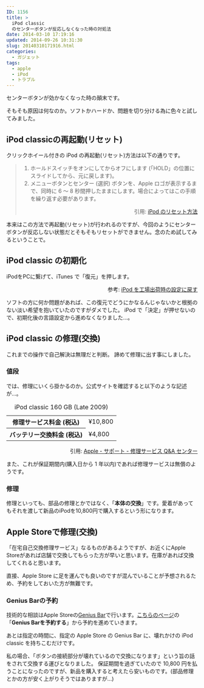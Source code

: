 ```yaml
---
ID: 1156
title: >
  iPod classic
  のセンターボタンが反応しなくなった時の対処法
date: 2014-03-10 17:19:16
updated: 2014-09-26 10:31:30
slug: 20140310171916.html
categories:
  - ガジェット
tags:
  - apple
  - iPod
  - トラブル
---
```


センターボタンが効かなくなった時の顛末です。

<!--more-->

そもそも原因は何なのか。ソフトかハードか、問題を切り分ける為に色々と試してみました。

<h2>iPod classicの再起動(リセット)</h2>
クリックホイール付きの iPod の再起動(リセット)方法は以下の通りです。
<BLOCKQUOTE><ol>
 <li>ホールドスイッチをオンにしてからオフにします (「HOLD」の位置にスライドしてから、元に戻します)。</li>
 <li>メニューボタンとセンター (選択) ボタンを、Apple ロゴが表示するまで、同時に 6 ～ 8 秒間押したままにします。場合によってはこの手順を繰り返す必要があります。</li>
</ol>
<p align="right">引用: <a href="http://support.apple.com/kb/HT1320?viewlocale=ja_JP">iPod のリセット方法</a></p></BLOCKQUOTE>

本来はこの方法で再起動(リセット)が行われるのですが、今回のようにセンターボタンが反応しない状態だとそもそもリセットができません。念のため試してみるということで。

<h2>iPod classic の初期化</h2>
iPodをPCに繋げて、iTunes で「復元」を押します。
<p align="right">参考: <a href="http://support.apple.com/kb/ht1339?viewlocale=ja_JP">iPod を工場出荷時の設定に戻す</a></p>

ソフトの方に何か問題があれば、この復元でどうにかなるんじゃないかと根拠のない淡い希望を抱いていたのですがダメでした。
iPod で「決定」が押せないので、初期化後の言語設定から進めなくなりました…。

<h2>iPod classic の修理(交換)</h2>
これまでの操作で自己解決は無理だと判断。
諦めて修理に出す事にしました。

<h3>値段</h3>
では、修理にいくら掛かるのか。公式サイトを確認すると以下のような記述が…。

<table class="table table-bordered" style="table-layout: fixed;">
<caption>iPod classic 160 GB (Late 2009) </caption>
<tr><th>修理サービス料金 (税込) </th><td>¥10,800</td></tr>
<tr><th>バッテリー交換料金 (税込)</th><td>¥4,800</td></tr>
</table>
<p align="right">引用: <a href="http://goo.gl/wKvt5">Apple - サポート - 修理サービス Q&A センター</a></p>

また、これが保証期間内(購入日から 1 年以内)であれば修理サービスは無償のようです。

<h3>修理</h3>
修理といっても、部品の修理とかではなく、「<strong>本体の交換</strong>」です。愛着があってもそれを渡して新品のiPodを10,800円で購入するという形になります。

<h2>Apple Storeで修理(交換)</h2>
「在宅自己交換修理サービス」なるものがあるようですが、お近くにApple Storeがあれば店舗で交換してもらった方が早いと思います。在庫があれば交換してくれると思います。

直接、Apple Store に足を運んでも良いのですが混んでいることが予想されるため、予約をしておいた方が無難です。

<h3>Genius Barの予約</h3>
技術的な相談はApple Storeの<a href="https://www.apple.com/jp/retail/geniusbar/">Genius Bar</a>で行います。<a href="https://www.apple.com/jp/retail/geniusbar/">こちらのページ</a>の「<strong>Genius Barを予約する</strong>」から予約を進めていきます。

あとは指定の時間に、指定の Apple Store の Genius Bar に、壊れかけの iPod classic を持ちこむだけです。

私の場合、「ボタンの接続部分が壊れているので交換になります」という旨の話をされて交換する運びとなりました。
保証期間を過ぎていたので 10,800 円を払うことになったのですが、新品を購入すると考えたら安いものです。(部品修理とかの方が安く上がりそうではありますが…)
